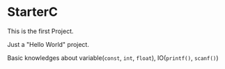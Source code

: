 # StarterC
This is the first Project.

Just a "Hello World" project. 

Basic knowledges about variable(`const`, `int`, `float`),
 IO(`printf()`, `scanf()`)
